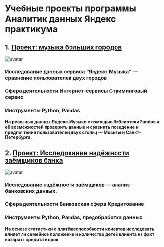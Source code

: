 # Учебные проекты программы Аналитик данных Яндекс практикума





## 1.  <a href='https://github.com/genalll/DataAnalyst/tree/main/%D0%9F%D1%80%D0%BE%D0%B5%D0%BA%D1%82:%20%D0%BC%D1%83%D0%B7%D1%8B%D0%BA%D0%B0%20%D0%B1%D0%BE%D0%BB%D1%8C%D1%88%D0%B8%D1%85%20%D0%B3%D0%BE%D1%80%D0%BE%D0%B4%D0%BE%D0%B2'>Проект: музыка больших городов</a>
![avatar](https://avatars.mds.yandex.net/i?id=d5b2a707547e5409648cd41180075984-5221549-images-thumbs&n=13&exp=1)
 ### Исследование данных сервиса “Яндекс.Музыка” — сравнение пользователей двух городов
 ### Сфера деятельности Интернет-сервисы Стриминговый сервис
 ### Инструменты Python, Pandas

 #### На реальных данных Яндекс.Музыки c помощью библиотеки Pandas и её возможностей проверить данные и сравнить поведение и предпочтения пользователей двух столиц — Москвы и Санкт-Петербурга.


 ## 2.  <a href='https://github.com/genalll/DataAnalyst/tree/main/%D0%98%D1%81%D1%81%D0%BB%D0%B5%D0%B4%D0%BE%D0%B2%D0%B0%D0%BD%D0%B8%D0%B5%20%D0%BD%D0%B0%D0%B4%D1%91%D0%B6%D0%BD%D0%BE%D1%81%D1%82%D0%B8%20%D0%B7%D0%B0%D1%91%D0%BC%D1%89%D0%B8%D0%BA%D0%BE%D0%B2%20%D0%B1%D0%B0%D0%BD%D0%BA%D0%B0'>Проект: Исследование надёжности заёмщиков банка</a>
![avatar](http://zombobox.net/wp-content/uploads/2020/09/Kredity.png)
 ### Исследование надёжности заёмщиков — анализ банковских данных.
 ### Сфера деятельности Банковская сфера Кредитование
 ### Инструменты Python, Pandas, предобработка данных

 #### На основе статистики о платёжеспособности клиентов исследовать влияет ли семейное положение и количество детей клиента на факт возврата кредита в срок